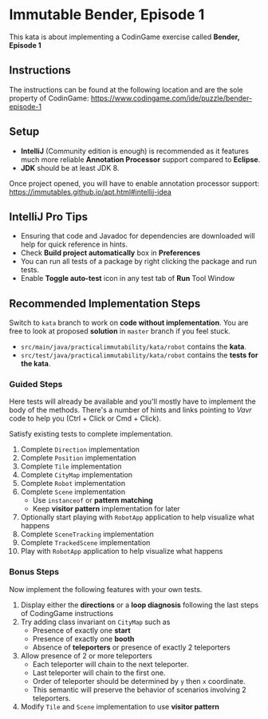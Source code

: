 # Immutable Bender, Episode 1

This kata is about implementing a CodinGame exercise called **Bender, Episode 1**

## Instructions

The instructions can be found at the following location and are the sole property of CodinGame:
https://www.codingame.com/ide/puzzle/bender-episode-1

## Setup

* **IntelliJ** (Community edition is enough) is recommended as it features much more reliable **Annotation Processor** support compared to **Eclipse**.
* **JDK** should be at least JDK 8.

Once project opened, you will have to enable annotation processor support: 
https://immutables.github.io/apt.html#intellij-idea

## IntelliJ Pro Tips

* Ensuring that code and Javadoc for dependencies are downloaded will help for quick reference in hints.
* Check **Build project automatically** box in **Preferences**
* You can run all tests of a package by right clicking the package and run tests.
* Enable **Toggle auto-test** icon in any test tab of **Run** Tool Window

## Recommended Implementation Steps

Switch to `kata` branch to work on **code without implementation**.
You are free to look at proposed **solution** in `master` branch if you feel stuck. 

* `src/main/java/practicalimmutability/kata/robot` contains the **kata**.
* `src/test/java/practicalimmutability/kata/robot` contains the **tests for the kata**.

### Guided Steps

Here tests will already be available and you'll mostly have to implement the body of the methods.
There's a number of hints and links pointing to _Vavr_ code to help you (Ctrl + Click or Cmd + Click).

Satisfy existing tests to complete implementation.

1) Complete `Direction` implementation
2) Complete `Position` implementation
3) Complete `Tile` implementation
4) Complete `CityMap` implementation
5) Complete `Robot` implementation
6) Complete `Scene` implementation
   * Use `instanceof` or **pattern matching**
   * Keep **visitor pattern** implementation for later
7) Optionally start playing with `RobotApp` application to help visualize what happens
8) Complete `SceneTracking` implementation
9) Complete `TrackedScene` implementation
10) Play with `RobotApp` application to help visualize what happens

### Bonus Steps

Now implement the following features with your own tests.

1) Display either the **directions** or a **loop diagnosis** following the last steps of CodingGame instructions
2) Try adding class invariant on `CityMap` such as
   * Presence of exactly one **start**
   * Presence of exactly one **booth**
   * Absence of **teleporters** or presence of exactly 2 teleporters
3) Allow presence of 2 or more teleporters
   * Each teleporter will chain to the next teleporter.
   * Last teleporter will chain to the first one.
   * Order of teleporter should be determined by `y` then `x` coordinate.
   * This semantic will preserve the behavior of scenarios involving 2 teleporters.
4) Modify `Tile` and `Scene` implementation to use **visitor pattern**
